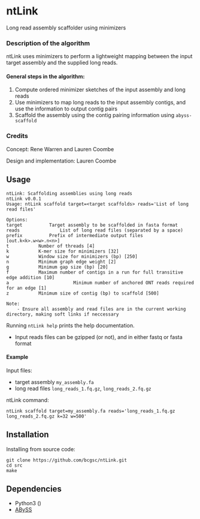 # ntLink
Long read assembly scaffolder using minimizers

### Description of the algorithm
ntLink uses minimizers to perform a lightweight mapping between the input target assembly and the supplied long reads.

#### General steps in the algorithm:
1. Compute ordered minimizer sketches of the input assembly and long reads
2. Use minimizers to map long reads to the input assembly contigs, and use the information to output contig pairs
3. Scaffold the assembly using the contig pairing information using `abyss-scaffold`

### Credits
Concept: Rene Warren and Lauren Coombe

Design and implementation: Lauren Coombe

## Usage
```
ntLink: Scaffolding assemblies using long reads
ntLink v0.0.1
Usage: ntLink scaffold target=<target scaffolds> reads='List of long read files'

Options:
target			Target assembly to be scaffolded in fasta format
reads		        List of long read files (separated by a space)
prefix			Prefix of intermediate output files [out.k<k>.w<w>.n<n>]
t			Number of threads [4]
k			K-mer size for minimizers [32]
w			Window size for minimizers (bp) [250]
n			Minimum graph edge weight [2]
g			Minimum gap size (bp) [20]
f			Maximum number of contigs in a run for full transitive edge addition [10]
a                        Minimum number of anchored ONT reads required for an edge [1]
z			Minimum size of contig (bp) to scaffold [500]

Note: 
	- Ensure all assembly and read files are in the current working directory, making soft links if neccessary
```

Running `ntLink help` prints the help documentation.

* Input reads files can be gzipped (or not), and in either fastq or fasta format

#### Example
Input files:
* target assembly `my_assembly.fa`
* long read files `long_reads_1.fq.gz`, `long_reads_2.fq.gz`

ntLink command:
```
ntLink scaffold target=my_assembly.fa reads='long_reads_1.fq.gz long_reads_2.fq.gz k=32 w=500'
```
 ## Installation
 Installing from source code:
 ```
git clone https://github.com/bcgsc/ntLink.git
cd src
make
```

## Dependencies
* Python3 ()
* [ABySS](https://github.com/bcgsc/abyss)
